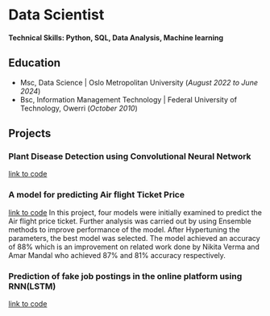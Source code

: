 # Data Scientist

#### Technical Skills: Python, SQL, Data Analysis, Machine learning

## Education
- Msc, Data Science |                      Oslo Metropolitan University (_August 2022 to June 2024_)								       		             		
- Bsc, Information Management Technology | Federal University of Technology, Owerri (_October 2010_)

## Projects
### Plant Disease Detection using Convolutional Neural Network

[link to code](https://colab.research.google.com/drive/1JEZObX3Edv-vlxJByuZY4JI24p1j0acd#scrollTo=L4uMifr__aDc)

### A model for predicting Air flight Ticket Price
[link to code](https://colab.research.google.com/drive/1uZrhmti5ICfq21-2Gjxwi6EgqA91hp0k)
In this project, four models were initially examined to predict the Air flight price ticket. Further analysis was carried out by using Ensemble methods to improve performance of the model. After Hypertuning the parameters, the best model was selected. The model achieved an accuracy of 88% which is an improvement on related work done by Nikita Verma and Amar Mandal who achieved 87% and 81% accuracy respectively.

### Prediction of fake job postings in the online platform using RNN(LSTM)
[link to code](https://colab.research.google.com/drive/1zervNWoBlELycDwHHl58T3B8Pc7RH8pl)
